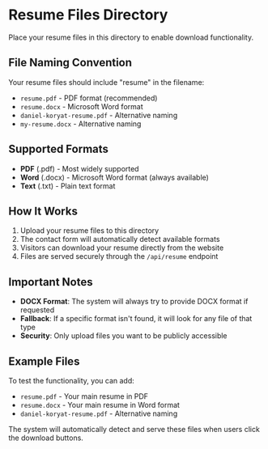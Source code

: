 # Resume Files Directory

Place your resume files in this directory to enable download functionality.

## File Naming Convention

Your resume files should include "resume" in the filename:

- `resume.pdf` - PDF format (recommended)
- `resume.docx` - Microsoft Word format
- `daniel-koryat-resume.pdf` - Alternative naming
- `my-resume.docx` - Alternative naming

## Supported Formats

- **PDF** (.pdf) - Most widely supported
- **Word** (.docx) - Microsoft Word format (always available)
- **Text** (.txt) - Plain text format

## How It Works

1. Upload your resume files to this directory
2. The contact form will automatically detect available formats
3. Visitors can download your resume directly from the website
4. Files are served securely through the `/api/resume` endpoint

## Important Notes

- **DOCX Format**: The system will always try to provide DOCX format if requested
- **Fallback**: If a specific format isn't found, it will look for any file of that type
- **Security**: Only upload files you want to be publicly accessible

## Example Files

To test the functionality, you can add:
- `resume.pdf` - Your main resume in PDF
- `resume.docx` - Your main resume in Word format
- `daniel-koryat-resume.pdf` - Alternative naming

The system will automatically detect and serve these files when users click the download buttons. 